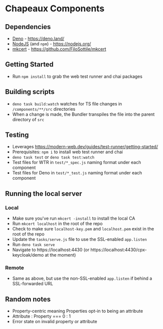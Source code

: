 # Chapeaux Components

## Dependencies

- [Deno](https://deno.land/) - https://deno.land/
- [NodeJS](https://nodejs.org/) (and `npm`) - https://nodejs.org/
- [mkcert](https://github.com/FiloSottile/mkcert) -
  https://github.com/FiloSottile/mkcert

## Getting Started

- Run `npm install` to grab the web test runner and chai packages

## Building scripts

- `deno task build:watch` watches for TS file changes in `/components/**/src` directories
- When a change is made, the Bundler transpiles the file into the parent
  directory of `src`

## Testing 

- Leverages https://modern-web.dev/guides/test-runner/getting-started/
- Prerequisites: `npm i` to install web test runner and chai
- `deno task test` or `deno task test:watch`
- Test files for WTR in `test/*_spec.js` naming format under each component
- Test files for Deno in `test/*_test.js` naming format under each component

## Running the local server

### Local
- Make sure you've run `mkcert -install` to install the local CA
- Run `mkcert localhost` in the root of the repo
- Check to make sure `localhost-key.pem` and `localhost.pem` exist in the root of the repo
- Update the `tasks/serve.js` file to use the SSL-enabled `app.listen`
- Run `deno task serve`
- Navigate to https://localhost:4430 (or
  https://localhost:4430/cpx-keycloak/demo at the moment)

### Remote
- Same as above, but use the non-SSL-enabled `app.listen` if behind a SSL-forwarded URL

## Random notes

- Property-centric meaning Properties opt-in to being an attribute
- Attribute : Property === 0 : 1
- Error state on invalid property or attribute
